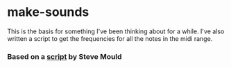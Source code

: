 # make-sounds
This is the basis for something I've been thinking about for a while.
I've also written a script to get the frequencies for all the notes in the midi range.



### Based on a [script](https://gist.github.com/joss0/a1916d2eeebbc09c7c39e0a1f379ed92) by Steve Mould
